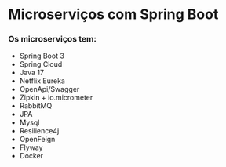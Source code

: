 # Microserviços com Spring Boot

### Os microserviços tem:

- Spring Boot 3
- Spring Cloud
- Java 17
- Netflix Eureka
- OpenApi/Swagger
- Zipkin + io.micrometer
- RabbitMQ
- JPA
- Mysql
- Resilience4j
- OpenFeign
- Flyway
- Docker